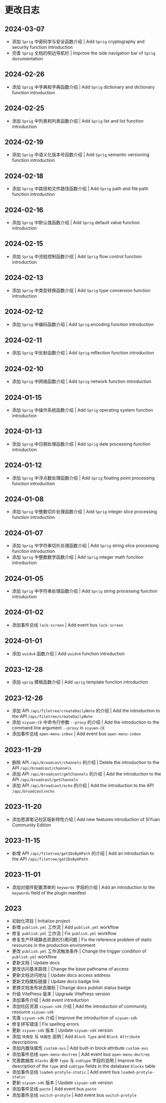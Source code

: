 # 更改日志

## 2024-03-07

- 添加 `Sprig` 中密码学与安全函数介绍 | Add `Sprig` cryptography and security function introduction
- 完善 `Sprig` 文档的侧边导航栏 | Improve the side navigation bar of `Sprig` documentation

## 2024-02-26

- 添加 `Sprig` 中字典和字典函数介绍 | Add `Sprig` dictionary and dictionary function introduction

## 2024-02-25

- 添加 `Sprig` 中列表和列表函数介绍 | Add `Sprig` list and list function introduction

## 2024-02-19

- 添加 `Sprig` 中语义化版本号函数介绍 | Add `Sprig` semantic versioning function introduction

## 2024-02-18

- 添加 `Sprig` 中路径和文件路径函数介绍 | Add `Sprig` path and file path function introduction

## 2024-02-16

- 添加 `Sprig` 中默认值函数介绍 | Add `Sprig` default value function introduction

## 2024-02-15

- 添加 `Sprig` 中流程控制函数介绍 | Add `Sprig` flow control function introduction

## 2024-02-13

- 添加 `Sprig` 中类型转换函数介绍 | Add `Sprig` type conversion function introduction

## 2024-02-12

- 添加 `Sprig` 中编码函数介绍 | Add `Sprig` encoding function introduction

## 2024-02-11

- 添加 `Sprig` 中反射函数介绍 | Add `Sprig` reflection function introduction

## 2024-02-10

- 添加 `Sprig` 中网络函数介绍 | Add `Sprig` network function introduction

## 2024-01-15

- 添加 `Sprig` 中操作系统函数介绍 | Add `Sprig` operating system function introduction

## 2024-01-13

- 添加 `Sprig` 中日期处理函数介绍 | Add `Sprig` date processing function introduction

## 2024-01-12

- 添加 `Sprig` 中浮点数处理函数介绍 | Add `Sprig` floating point processing function introduction

## 2024-01-08

- 添加 `Sprig` 中整数切片处理函数介绍 | Add `Sprig` integer slice processing function introduction

## 2024-01-07

- 添加 `Sprig` 中字符串切片处理函数介绍 | Add `Sprig` string slice processing function introduction
- 添加 `Sprig` 中整数数学函数介绍 | Add `Sprig` integer math function introduction

## 2024-01-05

- 添加 `Sprig` 中字符串处理函数介绍 | Add `Sprig` string processing function introduction

## 2024-01-02

- 添加事件总线 `lock-screen` | Add event bus `lock-screen`

## 2024-01-01

- 添加 `uuidv4` 函数介绍 | Add `uuidv4` function introduction

## 2023-12-28

- 添加 `sprig` 模板函数介绍 | Add `sprig` template function introduction

## 2023-12-26

- 添加 API `/api/filetree/createDailyNote` 的介绍 | Add the introduction to the API `/api/filetree/createDailyNote`
- 添加 `siyuan-CE` 中命令行参数 `--proxy` 的介绍 | Add the introduction to the command line argument `--proxy` in `siyuan-CE`
- 添加事件总线 `open-menu-inbox` | Add event bus `open-menu-inbox`

## 2023-11-29

- 删除 API `/api/broadcast/channels` 的介绍 | Delete the introduction to the API `/api/broadcast/channels`
- 添加 API `/api/broadcast/getChannels` 的介绍 | Add the introduction to the API `/api/broadcast/getChannels`
- 添加 API `/api/broadcast/echo` 的介绍 | Add the introduction to the API `/api/broadcast/echo`

## 2023-11-20

- 添加思源笔记社区版新特性介绍 | Add new features introduction of SiYuan Community Edition

## 2023-11-15

- 新增 API `/api/filetree/getIDsByHPath` 的介绍 | Add an introduction to the API `/api/filetree/getIDsByHPath`

## 2023-11-01

- 添加对插件配置清单的 `keywords` 字段的介绍 | Add an introduction to the `keywords` field of the plugin manifest

## 2023

- 初始化项目 | Initialize project
- 新增 `publish.yml` 工作流 | Add `publish.yml` workflow
- 修复 `publish.yml` 工作流 | Fix `publish.yml` workflow
- 修复生产环境静态资源的引用问题 | Fix the reference problem of static resources in the production environment
- 更改 `publish.yml` 工作流触发条件 | Change the trigger condition of `publish.yml` workflow
- 更新文档 | Update docs
- 更改访问基本路径 | Change the base pathname of access
- 更新文档访问地址 | Update docs access address
- 更新文档徽标链接 | Update docs badge link
- 更换文档发布状态徽标 | Change docs publish status badge
- 升级 VitePress 版本 | Upgrade VitePress version
- 添加事件介绍 | Add event introduction
- 添加社区资源 `siyuan-sdk` 介绍 | Add the introduction of community resource `siyuan-sdk`
- 完善 `siyuan-sdk` 介绍 | Improve the introduction of `siyuan-sdk`
- 修复拼写错误 | Fix spelling errors
- 更新 `siyuan-sdk` 版本 | Update `siyuan-sdk` version
- 添加 `块类型` 与 `块属性` 说明 | Add `Block Type` and `Block Attribute` descriptions
- 添加内置块属性 `custom-avs` | Add built-in block attribute `custom-avs`
- 添加事件总线 `open-menu-doctree` | Add event bus `open-menu-doctree`
- 完善数据库 `blocks` 表中 `type` 与 `subtype` 字段的说明 | Improve the description of the `type` and `subtype` fields in the database `blocks` table
- 添加事件总线 `loaded-protyle-static` | Add event bus `loaded-protyle-static`
- 更新 `siyuan-sdk` 版本 | Update `siyuan-sdk` version
- 添加事件总线 `paste` | Add event bus `paste`
- 添加事件总线 `switch-protyle` | Add event bus `switch-protyle`
